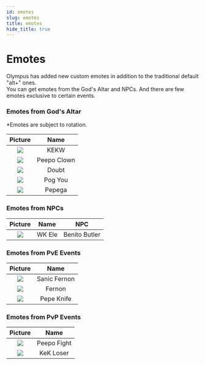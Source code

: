 ```yaml
---
id: emotes
slug: emotes
title: emotes 
hide_title: true
---
```


# **Emotes**

Olympus has added new custom emotes in addition to the traditional default "alt+" ones.  
You can get emotes from the God's Altar and NPCs. And there are few emotes exclusive to certain events.

### **Emotes from God's Altar**

*Emotes are subject to rotation.

|               Picture                |    Name     |
|:------------------------------------:|:-----------:|
| ![](https://i.imgur.com/8LwB99l.png) |    KEKW     |
| ![](https://i.imgur.com/f5lHpv6.png) | Peepo Clown |
| ![](https://i.imgur.com/CUPykm9.png) |    Doubt    |
| ![](https://i.imgur.com/A3H5PxR.png) |   Pog You   |
| ![](https://i.imgur.com/X43IuWT.png) |   Pepega    |


### **Emotes from NPCs**

|               Picture                |  Name  |      NPC      |
|:------------------------------------:|:------:|:-------------:|
| ![](https://i.imgur.com/r9ltOuU.png) | WK Ele | Benito Butler |


### **Emotes from PvE Events**

|               Picture                |     Name     |
|:------------------------------------:|:------------:|
| ![](https://i.imgur.com/sxiiQc9.png) | Sanic Fernon |
| ![](https://i.imgur.com/kZ1sisq.png) |    Fernon    |
| ![](https://i.imgur.com/Yia50Hc.png) |  Pepe Knife  |


### **Emotes from PvP Events**

|               Picture                |    Name     |
|:------------------------------------:|:-----------:|
| ![](https://i.imgur.com/HdOKAEj.png) | Peepo Fight |
| ![](https://i.imgur.com/1cNAS4p.png) |  KeK Loser  |

